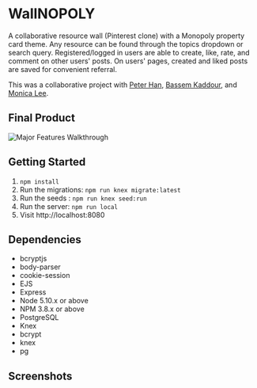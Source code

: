 # WallNOPOLY

A collaborative resource wall (Pinterest clone) with a Monopoly property card theme.
Any resource can be found through the topics dropdown or search query. Registered/logged in users are able to create, like, rate, and comment on other users' posts. On users' pages, created and liked posts are saved for convenient referral.

This was a collaborative project with [Peter Han](https://github.com/PeterHjHan), [Bassem Kaddour](https://github.com/bassemkaddour), and [Monica Lee](https://github.com/monicasoojilee).

## Final Product
![Major Features Walkthrough](https://github.com/bassemkaddour/resource-wall/blob/master/public/WallNOPOLY-demo.gif)


## Getting Started
1. `npm install`
2. Run the migrations: `npm run knex migrate:latest`
3. Run the seeds : `npm run knex seed:run`
4. Run the server: `npm run local`
5. Visit http://localhost:8080

## Dependencies

- bcryptjs
- body-parser
- cookie-session
- EJS
- Express
- Node 5.10.x or above
- NPM 3.8.x or above
- PostgreSQL
- Knex
- bcrypt
- knex
- pg


## Screenshots
